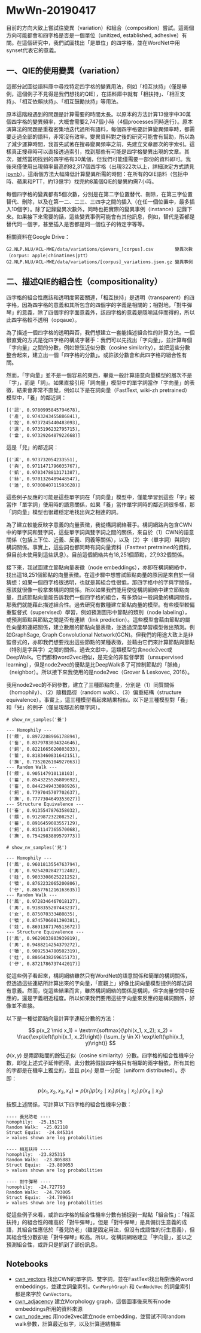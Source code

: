 <script type="text/x-mathjax-config">
  MathJax.Hub.Config({tex2jax: {inlineMath: [['$','$'], ['\\(','\\)']]}});
</script>
<script type="text/javascript" async
  src="https://cdnjs.cloudflare.com/ajax/libs/mathjax/2.7.5/MathJax.js?config=TeX-MML-AM_CHTML">
</script>

# MwWn-20190417

目前的方向大致上嘗試往變異（variation）和組合（composition）嘗試。這兩個方向可能都會和四字格是否是一個單位（unitized, established, adhesive）有關。在這個研究中，我們試圖找出「是單位」的四字格，並在WordNet中用synset代表它的意義。

## 一、QIE的使用變異（variation）

這部分試圖從語料庫中尋找特定四字格的變異用法，例如「相互扶持」（僅是舉例，這個例子不見得是我們想找的QIE），在語料庫中就有「相扶持」、「相互支持」、「相互依賴扶持」、「相互鼓勵扶持」等用法。

原本這階段遇到的問題是計算需要的時間太長。以原本的方法計算13億字中30萬個四字格的變異頻率，大概會需要2,747個小時（4個processes同時進行）。原本演算法的問題是重複密集地迭代過所有語料，每個四字格要計算變異頻率時，都需要走過全部的語料，非常沒有效率。變異資料對之後的研究可能會有幫助，所以為了減少運算時間，我首先試著在搜尋變異頻率之前，先建立文章層次的字索引。這樣真正搜尋時可以直接透過索引，找到那些有可能是四字格變異出現的文章。其次，雖然當初找到的四字格有30萬個，但我們可能僅需要一部份的資料即可。我後來僅使用出現頻率最高的82,317個四字格（出現322次以上，詳細決定方式請見[ipynb][select_ngrams]）。這兩個方法大幅降低計算變異所需的時間：在所有的QIE語料（包括中時、蘋果和PTT，約13億字）找完約8萬個QIE的變異約需7小時。

[select_ngrams]: https://github.com/seantyh/MWE2019/blob/master/etc/select_ngrams.ipynb

每個四字格的變異都有5個次數，分別是在第二字位置替代、刪除，在第三字位置替代、刪除，以及在第一二、二三、三四字之間的插入（在任一個位置中，最多插入10個字）。除了記錄變異次數外，同時也把實際的變異事例（instance）記錄下來。如果接下來需要的話，這些變異事例可能會有其他訊息，例如，替代是否都是替代同一個字，甚至插入是否都是同一個位子的特定字等等。

相關資料在Google Drive：

```
G2.NLP.NLU/ACL-MWE/data/variations/qievars_[corpus].csv        變異次數（corpus: apple|chinatimes|ptt）
G2.NLP.NLU/ACL-MWE/data/variations/[corpus]_variations.json.gz 變異事例
```

## 二、描述QIE的組合性（compositionality）

四字格的組合性應該和透明度緊密關連，「相互扶持」是透明（transparent）的四字格，因為四字格的意義和其所包含的四個字的字義是相關的；相對地，「對牛彈琴」的意義，除了四個字的字面意義外，該四字格的意義是隱喻延伸而得的，所以此四字格較不透明（opqaue）。

為了描述一個四字格的透明與否，我們想建立一套能描述組合性的計算方法。一個很直覺的方式是從四字格的構成字著手：我們可以先找出「字向量」，並計算每個「字向量」之間的分數，例如餘弦近似分數（cosine similarity），並把這些分數整合起來，建立出一個「四字格的分數」。或許該分數會和此四字格的組合性有關。

然而，「字向量」並不是一個容易的東西，畢竟一般計算語意向量模型的層次不是「字」，而是「詞」。如果直接引用「詞向量」模型中的單字詞當作「字向量」的表徵，結果會非常不直覺，例如以下是在詞向量（FastText, wiki-zh pretrained）模型中，「養」的鄰近詞：

```
[('認', 0.9780995845794678),
 ('產', 0.9743243455886841),
 ('說', 0.9737245440483093),
 ('還', 0.9735196232795715),
 ('當', 0.9732926487922668)]
```

這是「兒」的鄰近詞：

```
[('潔', 0.973732054233551),
 ('與', 0.9711471796035767),
 ('凱', 0.9703478813171387),
 ('絲', 0.9701326489448547),
 ('蓮', 0.9700840711593628)]
```

這些例子反應的可能是這些單字詞在「詞向量」模型中，僅能學習到這些「字」被當作「單字詞」使用時的語意關係，如果「養」當作單字詞時的鄰近詞很多樣，那「詞向量」模型也很難穩定地找出與之相連的詞。

為了建立較能反映字意義的向量表徵，我從構詞網絡著手。構詞網路內包含CWN中的單字詞和雙字詞，這些單字詞與雙字詞之間的關係，來自於（1）CWN的語意關係（包括上下位、近義、反義、同義等關係），以及（2）字（單字詞）與詞的構詞關係。事實上，這些詞也都同時有詞向量資料（Fasttext pretrained的資料，但目前未使用到這些訊息）。目前這個網絡共有18,251個節點，27,932個關係。

接下來，我試圖建立節點向量表徵（node embeddings），亦即在構詞網絡中，找出這18,251個節點的向量表徵。在這步驟中想嘗試節點向量的原因是來自於一個猜想：如果一個四字格很透明，也就是其組合性很低，那四字格中的字與字關係，應該就很像一般拿來構詞的關係。所以如果我們能用使從構詞網絡中建立節點向量，且該節點向量能告訴我們一個四字格的組合，有多類似一般詞彙的構詞關係，那我們就能藉此描述組合性。過去研究有數種建立節點向量的模型。有些模型較偏重監督式（supervised）學習，例如預測圖形中節點的類別（node labeling），或預測節點與節點之間是否有連結（link prediction）。這些模型會藉由節點的屬性向量和連結關係，建立數層的節點向量表徵，並透過深度學習模型做出預測。例如GraphSage, Graph Convolutional Network(GCN)。但我們的用途大致上是非監督式的，亦即我們想要找出這些節點的某種表徵，並藉由它們來計算節點與節點（特別是字與字）之間的關係。過去文獻中，這類模型包含node2vec或DeepWalk。它們都和word2vec相似，是完全的非監督學習（unsupervised learning），但是node2vec的優點是比DeepWalk多了可控制節點的「脈絡」（neighbor）。所以接下來我使用的是node2vec（Grover & Leskovec, 2016）。

我用node2vec的不同參數，建立了三種節點向量，分別是（1）同質關係（homophily）、（2）隨機路徑（random walk）、（3）偏重結構（structure equivalence）。事實上，這三種模型看起來結果相似。以下是三種模型對「養」和「兒」的例子（僅呈現鄰近的單字詞）。

```
# show_nv_samples('養')

--- Homophily ---
[('餵', 0.8972288966178894),
 ('畜', 0.8379783034324646),
 ('飼', 0.8221665620803833),
 ('蓄', 0.8183460831642151),
 ('撫', 0.7352026104927063)]
--- Random Walk ---
[('餵', 0.905147910118103),
 ('蓄', 0.8543225526809692),
 ('畜', 0.8442349433898926),
 ('飼', 0.7797045707702637),
 ('撫', 0.7777304649353027)]
--- Structure Equivalence ---
[('畜', 0.9135547876358032),
 ('餵', 0.912987232208252),
 ('蓄', 0.8916459083557129),
 ('飼', 0.8151147365570068),
 ('撫', 0.7542983889579773)]
```

```
# show_nv_samples('兒')

--- Homophily ---
[('鳳', 0.9601813554763794),
 ('男', 0.9254202842712402),
 ('娃', 0.9033308625221252),
 ('犢', 0.8762232065200806),
 ('仔', 0.8657761216163635)]
--- Random Walk ---
[('鳳', 0.9728346467018127),
 ('男', 0.9188355207443237),
 ('女', 0.875070333480835),
 ('犢', 0.8745706081390381),
 ('娃', 0.8691387176513672)]
--- Structure Equivalence ---
[('鳳', 0.9629033803939819),
 ('男', 0.9488214254379272),
 ('犢', 0.9092534780502319),
 ('娃', 0.8866438269615173),
 ('仔', 0.8721786737442017)]
```

從這些例子看起來，構詞網絡雖然只有WordNet的語意關係和簡單的構詞關係，但透過這些連結所計算出來的字向量，「直觀上」好像比詞向量模型提供的鄰近詞有意義。然而，從這些結果而言，雖然構詞網絡的關係是構詞，但字向量空間中反應的，還是字義相近程度。所以如果我們要用這些字向量來反應的是構詞關係，好像並不直接。

以下是一種從節點向量計算字連結分數的方法：

$$
p(x_2 \mid x_1) = \textrm{softmax}(\phi(x_1, x_2); x_2) =
    \frac{\exp\left(\phi(x_1, x_2)\right)}
    {\sum_{y \in X} \exp\left(\phi(x_1, y)\right)}
$$

$\phi(x, y)$ 是兩節點間的餘弦近似（cosine similarity）分數。四字格的組合性機率分數，即從上述式子延伸而得。此分數將假設四字格只有相鄰的兩字相依，所有其他的字都是在機率上獨立的，並且 $p(x_1)$ 是單一分配（uniform distributed）。亦即：

$$
p(x_1, x_2, x_3, x_4) = p(x_1) p(x_2 \mid x_1)\,p(x_3 \mid x_2)\,p(x_4 \mid x_3)
$$

按照上述關係，可計算以下四字格的組合性機率分數：

```
---- 養兒防老 ----
homophily:  -25.15175
Random Walk:  -25.02118
Struct Equiv:  -24.845314
> values shown are log probabilities
```

```
---- 相互扶持 ----
homophily:  -23.825315
Random Walk:  -23.805883
Struct Equiv:  -23.889053
> values shown are log probabilities
```

```
---- 對牛彈琴 ----
homophily:  -24.727793
Random Walk:  -24.793005
Struct Equiv:  -24.709614
> values shown are log probabilities
```

從這些例子來看，或許四字格的組合性機率分數有捕捉到一點點「組合性」：「相互扶持」的組合性的確高於「對牛彈琴」。但是「對牛彈琴」是具備衍生意義的成語，其組合性應低於「養兒防老」（雖是固定用法，但沒有成語性的衍生意義），但其組合性分數卻是「對牛彈琴」較高。所以，從構詞網絡建立「字向量」，並以之預測組合性，或許只是抓到了部份訊息。

## Notebooks

- [cwn_vectors](https://github.com/seantyh/MWE2019/blob/master/etc/cwn_vectors.ipynb)
  找出CWN的單字詞、雙字詞，並在FastText找出相對應的word embeddings，並建立詞彙索引。`CwnMorphGraph` 和 `CwnNodeVec` 的詞彙索引都是來字於 `CwnVectors`。
- [cwn_adjacency](https://github.com/seantyh/MWE2019/blob/master/etc/cwn_adjacency.ipynb)
  建立Morphology graph，這個圖事後來所有node embeddings所用的資料來源
- [cwn_node_vec](https://github.com/seantyh/MWE2019/blob/master/etc/cwn_node_vec.ipynb)
  用node2vec建立node embedding，並嘗試不同random walk參數，計算最近似字，以及計算連結機率
